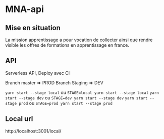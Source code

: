 # MNA-api

## Mise en situation

La mission apprentissage a pour vocation de collecter ainsi que rendre visible les offres de formations en apprentissage en france.

## API

Serverless API, Deploy avec CI

Branch master => PROD
Branch Staging => DEV

`yarn start --stage local` ou `STAGE=local yarn start --stage local`
`yarn start --stage dev` ou `STAGE=dev yarn start --stage dev`
`yarn start --stage prod` ou `STAGE=prod yarn start --stage prod`

## Local url

http://localhost:3001/local/
